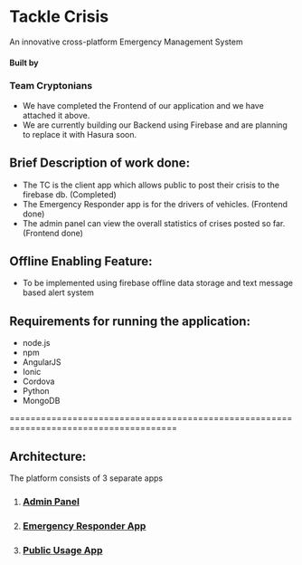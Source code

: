 # Tackle Crisis

An innovative cross-platform Emergency Management System

#### Built by 
### Team Cryptonians


* We have completed the Frontend of our application and we have attached it above.
* We are currently building our Backend using Firebase and are planning to replace it with Hasura soon.

## Brief Description of work done:
* The TC is the client app which allows public to post their crisis to the firebase db. (Completed)
* The Emergency Responder app is for the drivers of vehicles. (Frontend done)
* The admin panel can view the overall statistics of crises posted so far.(Frontend done)

## Offline Enabling Feature: 
* To be implemented using firebase offline data storage and text message based alert system

## Requirements for running the application:
* node.js
* npm
* AngularJS
* Ionic 
* Cordova
* Python
* MongoDB

======================================================================================
## Architecture: 
The platform consists of 3 separate apps
1. ### [Admin Panel](https://github.com/akash227/AdminPanelTC)

2. ### [Emergency Responder App](https://github.com/lokibg2/TC-Driver)

3. ### [Public Usage App](https://github.com/lokibg2/TC)
